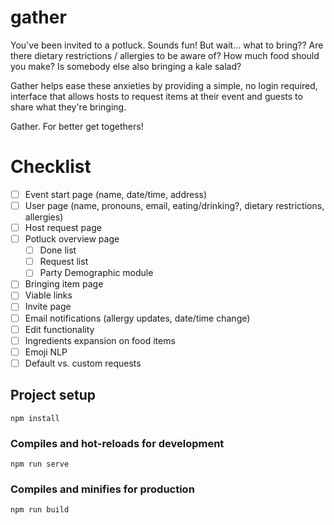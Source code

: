 # gather

You've been invited to a potluck. Sounds fun! But wait... what to bring?? Are there dietary restrictions / allergies to be aware of? How much food should you make? Is somebody else also bringing a kale salad? 

Gather helps ease these anxieties by providing a simple, no login required, interface that allows hosts to request items at their event and guests to share what they're bringing. 

Gather. For better get togethers!

# Checklist

- [ ] Event start page (name, date/time, address)
- [ ] User page (name, pronouns, email, eating/drinking?, dietary restrictions, allergies)
- [ ] Host request page
- [ ] Potluck overview page
    - [ ] Done list
    - [ ] Request list
    - [ ] Party Demographic module
- [ ] Bringing item page
- [ ] Viable links
- [ ] Invite page
- [ ] Email notifications (allergy updates, date/time change)
- [ ] Edit functionality
- [ ] Ingredients expansion on food items
- [ ] Emoji NLP
- [ ] Default vs. custom requests

## Project setup
```
npm install
```

### Compiles and hot-reloads for development
```
npm run serve
```

### Compiles and minifies for production
```
npm run build
```

